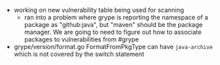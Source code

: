 
- working on new vulnerability table being used for scanning
	- ran into a problem where grype is reporting the namespace of a package as "github:java", but "maven" should be the package manager. We are going to need to figure out how to associate packages to vulnerabilities from #grype
- grype/version/format.go FormatFromPkgType can have `java-archive` which is not covered by the switch statement